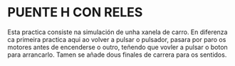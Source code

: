 # PUENTE H CON RELES
Esta practica consiste na simulación de unha xanela de carro.
En diferenza ca primeira practica aqui ao volver a pulsar o pulsador,
pasara por paro os motores antes de encenderse o outro, teñendo que vovler
a pulsar o boton para arrancarlo. 
Tamen se añade dous finales de carrera para os sentidos.
